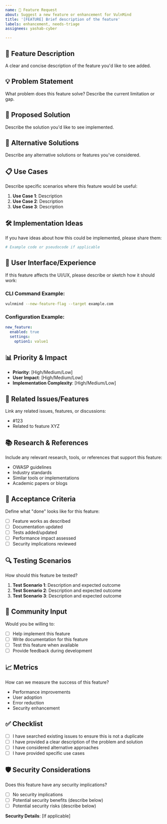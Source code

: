 ```yaml
---
name: 🚀 Feature Request
about: Suggest a new feature or enhancement for VulnMind
title: '[FEATURE] Brief description of the feature'
labels: enhancement, needs-triage
assignees: yashab-cyber

---
```


## 🚀 **Feature Description**
A clear and concise description of the feature you'd like to see added.

## 💡 **Problem Statement**
What problem does this feature solve? Describe the current limitation or gap.

## 🎯 **Proposed Solution**
Describe the solution you'd like to see implemented.

## 🔄 **Alternative Solutions**
Describe any alternative solutions or features you've considered.

## 📋 **Use Cases**
Describe specific scenarios where this feature would be useful:

1. **Use Case 1**: Description
2. **Use Case 2**: Description
3. **Use Case 3**: Description

## 🛠️ **Implementation Ideas**
If you have ideas about how this could be implemented, please share them:

```python
# Example code or pseudocode if applicable
```

## 🎨 **User Interface/Experience**
If this feature affects the UI/UX, please describe or sketch how it should work:

### CLI Command Example:
```bash
vulnmind --new-feature-flag --target example.com
```

### Configuration Example:
```yaml
new_feature:
  enabled: true
  settings:
    option1: value1
```

## 📊 **Priority & Impact**
- **Priority**: [High/Medium/Low]
- **User Impact**: [High/Medium/Low]
- **Implementation Complexity**: [High/Medium/Low]

## 🔗 **Related Issues/Features**
Link any related issues, features, or discussions:
- #123
- Related to feature XYZ

## 📚 **Research & References**
Include any relevant research, tools, or references that support this feature:
- OWASP guidelines
- Industry standards
- Similar tools or implementations
- Academic papers or blogs

## 🎯 **Acceptance Criteria**
Define what "done" looks like for this feature:

- [ ] Feature works as described
- [ ] Documentation updated
- [ ] Tests added/updated
- [ ] Performance impact assessed
- [ ] Security implications reviewed

## 🔍 **Testing Scenarios**
How should this feature be tested?

1. **Test Scenario 1**: Description and expected outcome
2. **Test Scenario 2**: Description and expected outcome
3. **Test Scenario 3**: Description and expected outcome

## 💬 **Community Input**
Would you be willing to:
- [ ] Help implement this feature
- [ ] Write documentation for this feature
- [ ] Test this feature when available
- [ ] Provide feedback during development

## 📈 **Metrics**
How can we measure the success of this feature?
- Performance improvements
- User adoption
- Error reduction
- Security enhancement

## ✅ **Checklist**
- [ ] I have searched existing issues to ensure this is not a duplicate
- [ ] I have provided a clear description of the problem and solution
- [ ] I have considered alternative approaches
- [ ] I have provided specific use cases

## 🛡️ **Security Considerations**
Does this feature have any security implications?
- [ ] No security implications
- [ ] Potential security benefits (describe below)
- [ ] Potential security risks (describe below)

**Security Details**: [If applicable]
